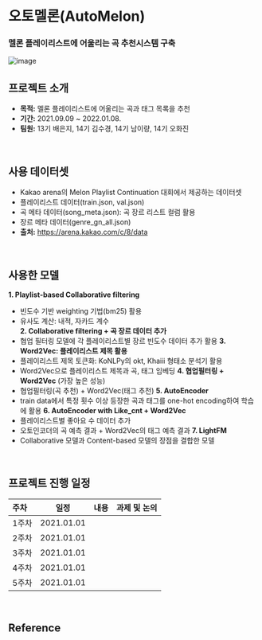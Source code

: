 # 오토멜론(AutoMelon)
### 멜론 플레이리스트에 어울리는 곡 추천시스템 구축
![image](https://user-images.githubusercontent.com/91919178/149716795-ca9f8ad0-e24e-463f-912c-107fcb1b80f1.png)
<br>

## 프로젝트 소개
- **목적:** 멜론 플레이리스트에 어울리는 곡과 태그 목록을 추천
- **기간:** 2021.09.09 ~ 2022.01.08.
- **팀원:** 13기 배은지, 14기 김수경, 14기 남이량, 14기 오화진  <br>
<br>

## 사용 데이터셋
- Kakao arena의 Melon Playlist Continuation 대회에서 제공하는 데이터셋
- 플레이리스트 데이터(train.json, val.json)
- 곡 메타 데이터(song_meta.json): 곡 장르 리스트 컬럼 활용
- 장르 메타 데이터(genre_gn_all.json)
- **출처:** https://arena.kakao.com/c/8/data 
<br> 

## 사용한 모델
**1. Playlist-based Collaborative filtering**
- 빈도수 기반 weighting 기법(bm25) 활용
- 유사도 계산: 내적, 자카드 계수 <br>
**2. Collaborative filtering + 곡 장르 데이터 추가**
- 협업 필터링 모델에 각 플레이리스트별 장르 빈도수 데이터 추가 활용
**3. Word2Vec: 플레이리스트 제목 활용**
- 플레이리스트 제목 토큰화: KoNLPy의 okt, Khaiii 형태소 분석기 활용
- Word2Vec으로 플레이리스트 제목과 곡, 태그 임베딩
**4. 협업필터링 + Word2Vec** (가장 높은 성능)
- 협업필터링(곡 추천) + Word2Vec(태그 추천)
**5. AutoEncoder**
- train data에서 특정 횟수 이상 등장한 곡과 태그를 one-hot encoding하여 학습에 활용
**6. AutoEncoder with Like_cnt + Word2Vec**
- 플레이리스트별 좋아요 수 데이터 추가
- 오토인코더의 곡 예측 결과 + Word2Vec의 태그 예측 결과
**7. LightFM**
- Collaborative 모델과 Content-based 모델의 장점을 결합한 모델
<br>

## 프로젝트 진행 일정  

|   주차   |   일정   |   내용   |   과제 및 논의   |
|:----------------------------|:----------------------------:|:--------------------:|:-------------------:|
|  1주차  | 2021.01.01 |  |  |
|  2주차  | 2021.01.01 |  |  |
|  3주차  | 2021.01.01 |  |  |
|  4주차  | 2021.01.01 |  |  |
|  5주차  | 2021.01.01 |  |  | 
<br>

## Reference
